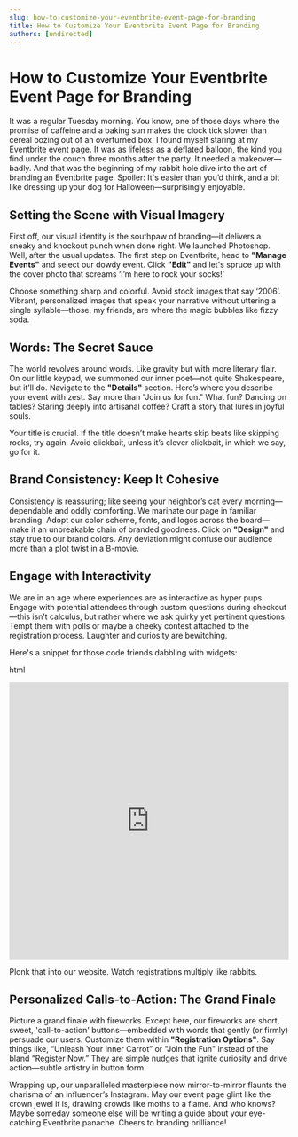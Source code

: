 ```yaml
---
slug: how-to-customize-your-eventbrite-event-page-for-branding
title: How to Customize Your Eventbrite Event Page for Branding
authors: [undirected]
---
```


# How to Customize Your Eventbrite Event Page for Branding

It was a regular Tuesday morning. You know, one of those days where the promise of caffeine and a baking sun makes the clock tick slower than cereal oozing out of an overturned box. I found myself staring at my Eventbrite event page. It was as lifeless as a deflated balloon, the kind you find under the couch three months after the party. It needed a makeover—badly. And that was the beginning of my rabbit hole dive into the art of branding an Eventbrite page. Spoiler: It's easier than you’d think, and a bit like dressing up your dog for Halloween—surprisingly enjoyable. 

## Setting the Scene with Visual Imagery

First off, our visual identity is the southpaw of branding—it delivers a sneaky and knockout punch when done right. We launched Photoshop. Well, after the usual updates. The first step on Eventbrite, head to **"Manage Events"** and select our dowdy event. Click **"Edit"** and let's spruce up with the cover photo that screams ‘I’m here to rock your socks!’

Choose something sharp and colorful. Avoid stock images that say ‘2006’. Vibrant, personalized images that speak your narrative without uttering a single syllable—those, my friends, are where the magic bubbles like fizzy soda.

## Words: The Secret Sauce

The world revolves around words. Like gravity but with more literary flair. On our little keypad, we summoned our inner poet—not quite Shakespeare, but it’ll do. Navigate to the **"Details"** section. Here’s where you describe your event with zest. Say more than "Join us for fun." What fun? Dancing on tables? Staring deeply into artisanal coffee? Craft a story that lures in joyful souls.

Your title is crucial. If the title doesn’t make hearts skip beats like skipping rocks, try again. Avoid clickbait, unless it’s clever clickbait, in which we say, go for it.

## Brand Consistency: Keep It Cohesive

Consistency is reassuring; like seeing your neighbor’s cat every morning—dependable and oddly comforting. We marinate our page in familiar branding. Adopt our color scheme, fonts, and logos across the board—make it an unbreakable chain of branded goodness. Click on **"Design"** and stay true to our brand colors. Any deviation might confuse our audience more than a plot twist in a B-movie.

## Engage with Interactivity

We are in an age where experiences are as interactive as hyper pups. Engage with potential attendees through custom questions during checkout—this isn’t calculus, but rather where we ask quirky yet pertinent questions. Tempt them with polls or maybe a cheeky contest attached to the registration process. Laughter and curiosity are bewitching.

Here's a snippet for those code friends dabbling with widgets:

html
<iframe src="https://www.eventbrite.com/tickets-external?eid=EVENT_ID&ref=etckt" frameborder="0" height="500" width="100%" scrolling="auto"></iframe>


Plonk that into our website. Watch registrations multiply like rabbits.

## Personalized Calls-to-Action: The Grand Finale

Picture a grand finale with fireworks. Except here, our fireworks are short, sweet, 'call-to-action' buttons—embedded with words that gently (or firmly) persuade our users. Customize them within **"Registration Options"**. Say things like, “Unleash Your Inner Carrot” or "Join the Fun" instead of the bland “Register Now.” They are simple nudges that ignite curiosity and drive action—subtle artistry in button form.

Wrapping up, our unparalleled masterpiece now mirror-to-mirror flaunts the charisma of an influencer’s Instagram. May our event page glint like the crown jewel it is, drawing crowds like moths to a flame. And who knows? Maybe someday someone else will be writing a guide about your eye-catching Eventbrite panache. Cheers to branding brilliance!